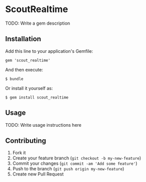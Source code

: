 # ScoutRealtime

TODO: Write a gem description

## Installation

Add this line to your application's Gemfile:

    gem 'scout_realtime'

And then execute:

    $ bundle

Or install it yourself as:

    $ gem install scout_realtime

## Usage

TODO: Write usage instructions here

## Contributing

1. Fork it
2. Create your feature branch (`git checkout -b my-new-feature`)
3. Commit your changes (`git commit -am 'Add some feature'`)
4. Push to the branch (`git push origin my-new-feature`)
5. Create new Pull Request
